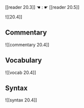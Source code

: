 [[reader 20.3]] ☚ : ☛ [[reader 20.5]]

![[20.4]]

## Commentary

![[commentary 20.4]]

## Vocabulary

![[vocab 20.4]]

## Syntax

![[syntax 20.4]]

